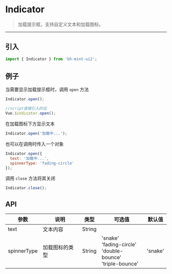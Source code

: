# Indicator

> 加载提示框，支持自定义文本和加载图标。

-------------
## 引入

```javascript
import { Indicator } from 'bh-mint-ui2';
```

## 例子

当需要显示加载提示框时，调用 `open` 方法

```javascript
Indicator.open();

//script直接引入的话
Vue.$indicator.open();
```

在加载图标下方显示文本

```javascript
Indicator.open('加载中...');
```

也可以在调用时传入一个对象

```javascript
Indicator.open({
  text: '加载中...',
  spinnerType: 'fading-circle'
});
```

调用 `close` 方法将其关闭
```javascript
Indicator.close();
```

## API
| 参数 | 说明 | 类型 | 可选值 | 默认值 |
|------|-------|---------|-------|--------|
| text | 文本内容 | String | | |
| spinnerType | 加载图标的类型 | String | 'snake'<br>'fading-circle'<br>'double-bounce'<br>'triple-bounce' | 'snake' |
